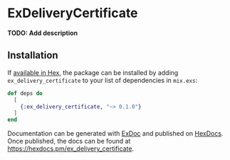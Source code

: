 # ExDeliveryCertificate

**TODO: Add description**

## Installation

If [available in Hex](https://hex.pm/docs/publish), the package can be installed
by adding `ex_delivery_certificate` to your list of dependencies in `mix.exs`:

```elixir
def deps do
  [
    {:ex_delivery_certificate, "~> 0.1.0"}
  ]
end
```

Documentation can be generated with [ExDoc](https://github.com/elixir-lang/ex_doc)
and published on [HexDocs](https://hexdocs.pm). Once published, the docs can
be found at <https://hexdocs.pm/ex_delivery_certificate>.

